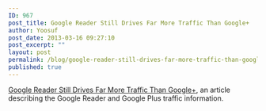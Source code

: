 ```yaml
---
ID: 967
post_title: Google Reader Still Drives Far More Traffic Than Google+
author: Yoosuf
post_date: 2013-03-16 09:27:10
post_excerpt: ""
layout: post
permalink: /blog/google-reader-still-drives-far-more-traffic-than-google/
published: true
---
```

[Google Reader Still Drives Far More Traffic Than Google+](http://www.buzzfeed.com/jwherrman/google-reader-still-sends-far-more-traffic-than-google), an article describing the Google Reader and Google Plus traffic information.

